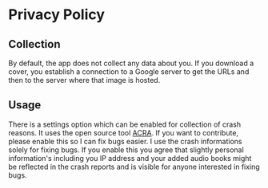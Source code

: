 # Privacy Policy
## Collection
By default, the app does not collect any data about you. If you download a cover, you establish a connection to a Google server to get the URLs and then to the server where that image is hosted.
## Usage
There is a settings option which can be enabled for collection of crash reasons. It uses the open source tool [ACRA](https://github.com/ACRA). If you want to contribute, please enable this so I can fix bugs easier.
I use the crash informations solely for fixing bugs. If you enable this you agree that slightly personal information's including you IP address and your added audio books might be reflected in the crash reports and is visible for anyone interested in fixing bugs. 
